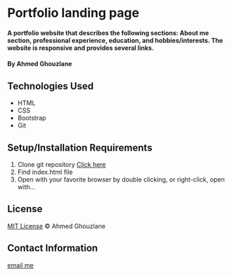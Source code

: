 # Portfolio landing page

#### A portfolio website that describes the following sections: About me section, professional experience, education, and hobbies/interests. The website is responsive and provides several links.

#### By Ahmed Ghouzlane

## Technologies Used

* HTML
* CSS
* Bootstrap
* Git

## Setup/Installation Requirements

1. Clone git repository [Click here](git@github.com:aGhouzlane/portfolio-landing-page.git)
2. Find index.html file
3. Open with your favorite browser by double clicking, or right-click, open with...



## License

[MIT License](https://opensource.org/licenses/MIT)
&copy; Ahmed Ghouzlane

## Contact Information

[email me](mailto:ahmedghouzlane@gmail.com)